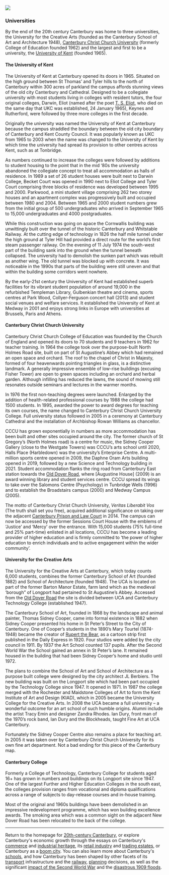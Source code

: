 <html><head></head><body><a href="https://dev.visual-essays.app"><img src="https://dev-visual-essays.netlify.app/images/ve-button.png"/></a>
<param author="Richard Maltby" banner="https://stor.artstor.org/stor/c35dcc83-8c83-4e82-8a7e-0d012287b919" layout="vtl" title="20th-Century Canterbury: Universities" ve-config=""/>

<param aliases="Canterbury" eid="Q29303" ve-entity=""/>
<param aliases="Canterbury Christ Church|CCCU" eid="Q3182956" ve-entity=""/>
<param aliases="University of Kent" eid="Q1516684" ve-entity=""/>
<param aliases="Tonbridge" eid="Q24678086" ve-entity=""/>
<param aliases="University for the Creative Arts" eid="Q24673953" ve-entity=""/>
<param aliases="Canterbury and Whitstable Railway" eid="Q5033707" ve-entity=""/>
<param aliases="Canterbury College" eid="Q5033636" ve-entity=""/>

### Universities

By the end of the 20th century Canterbury was home to three universities, the University for the Creative Arts (founded as the Canterbury School of Art and Architecture 1948), [Canterbury Christ Church University](https://www.canterbury.ac.uk) (formerly College of Education founded 1962) and the largest and first to be a university, the [University of Kent](https://www.kent.ac.uk) (founded 1965). 
<param center="Q1516684" ve-map="" zoom="15"/>

#### The University of Kent

The University of Kent at Canterbury opened its doors in 1965. Situated on the high ground between St Thomas’ and Tyler hills to the north of Canterbury within 300 acres of parkland the campus affords stunning views of the old city Canterbury and Cathedral. Designed to be a collegiate university with most students living in colleges with resident tutors, the four original colleges, Darwin, Eliot (named after the poet [T. S. Eliot](/20c/20c-eliot-biography), who died on the same day that UKC was established, 24 January 1965), Keynes and Rutherford, were followed by three more colleges in the first decade. 
<param manifest="https://iiif.juncture-digital.org/wc:1600px-School_of_Arts_-_UKC.JPG/manifest.json" ve-image-v2/>

Originally the university was named the University of Kent at Canterbury because the campus straddled the boundary between the old city boundary of Canterbury and Kent County Council. It was popularly known as UKC from 1965 to 2003 when the name was changed to the University of Kent by which time the university had spread its provision to other centres across Kent, such as at Tonbridge.
<param manifest="https://iiif.juncture-digital.org/wc:1600px-Keynes_Centenary_Seminar_1983.jpg/manifest.json" ve-image-v2/>
<param manifest="https://iiif.juncture-digital.org/wc:1200px-Keynes_College%2C_Kent_University.jpg/manifest.json" ve-image-v2/>

As numbers continued to increase the colleges were followed by additions to student housing to the point that in the mid ‘80s the university abandoned the collegiate concept to treat all accommodation as halls of residence. In 1989 a set of 26 student houses were built next to Darwin College, Becket Court was opened in 1990 next to Eliot College and Tyler Court comprising three blocks of residence was developed between 1995 and 2000.  Parkwood, a mini student village comprising 262 two storey houses and an apartment complex was progressively built and occupied between 1980 and 2004. Between 1965 and 2000 student numbers grew from the initial group of 500 undergraduates who arrived in September 1965 to 15,000 undergraduates and 4000 postgraduates. 
<param manifest="https://iiif.juncture-digital.org/wc:1600px-Darwin_College_-_UKC.JPG/manifest.json" ve-image-v2/>
<param manifest="https://iiif.juncture-digital.org/wc:1600px-Parkwood_-_UKC.JPG/manifest.json" ve-image-v2/>

While this construction was going on apace the Cornwallis building was unwittingly built over the tunnel of the historic Canterbury and Whitstable Railway. At the cutting edge of technology in 1826 the half mile tunnel under the high ground at Tyler Hill had provided a direct route for the world’s first steam passenger railway. On the evening of 11 July 1974 the south-west part of the building sank into the ground when the tunnel beneath collapsed. The university had to demolish the sunken part which was rebuilt as another wing. The old tunnel was blocked up with concrete. It was noticeable in the 1990s that parts of the building were still uneven and that within the building some corridors went nowhere.

By the early-21st century the University of Kent had established superb facilities for its vibrant student population of around 19,000 in the refurbished Templeman Library, Gulbenkian theatre and cinema, sports centres at Park Wood, Collyer-Ferguson concert hall (2013) and student social venues and welfare services. It established the University of Kent at Medway in 2001 and enjoys strong links in Europe with universities at Brussels, Paris and Athens.
<param manifest="https://iiif.juncture-digital.org/wc:1600px-Turing_College.jpg/manifest.json" ve-image-v2/>
<param manifest="https://iiif.juncture-digital.org/wc:1600px-Campus_shops_-_UKC.JPG/manifest.json" ve-image-v2/>

#### Canterbury Christ Church University

Canterbury Christ Church College of Education was founded by the Church of England and opened its doors to 70 students and 9 teachers in 1962 for teacher training. In 1964 the college took over the purpose-built North Holmes Road site, built on part of St Augustine’s Abbey which had remained an open space and orchard. The roof to the chapel of Christ in Majesty, formed of four heavenwards pointing triangles in glass, is a distinctive landmark. A generally impressive ensemble of low-rise buildings (excusing Fisher Tower) are open to green spaces including an orchard and herbal garden. Although infilling has reduced the lawns, the sound of mowing still resonates outside seminars and lectures in the warmer months.
<param attribution="© Canterbury Christ Church University, used with kind permission" label="1960s campus at CCCU" url="https://stor.artstor.org/stor/ada7827f-a5e3-4daa-a6d2-8bf65efd1113" ve-image=""/>

In 1976 the first non-teaching degrees were launched. Enlarged by the addition of health-related professional courses by 1988 the college had 1500 students. In 1995, awarded the power to award degrees for teaching its own courses, the name changed to Canterbury Christ Church University College. Full university status followed in 2005 in a ceremony at Canterbury Cathedral and the installation of Archbishop Rowan Williams as chancellor.
<param attribution="© Canterbury Christ Church University, used with kind permission" label="History class in the early 1980s" url="https://stor.artstor.org/stor/fa0a8eed-c703-49da-8fc5-ab5e9f9b58f2" ve-image=""/>

CCCU has grown exponentially in numbers as more accommodation has been built and other sites occupied around the city. The former church of St Gregory’s (North Holmes road) is a centre for music, the Sidney Cooper Gallery (close to the Westgate Towers) was CCCU’s arts school until 2020, Halls Place (Harbledown) was the university’s Enterprise  Centre. A  multi-million sports centre opened in 2009, the Daphne Oram Arts building opened in 2019, followed by a new Science and Technology building in 2021. Student accommodation flanks the ring road from Canterbury East station towards the [Old Dover Road](/dickens/david-copperfield-dover-road), where [Augustine House] (2009) is an award winning library and student services centre. CCCU spread its wings to take over the Salomons Centre (Psychology) in Tunbridge Wells (1996) and to establish the Broadstairs campus (2000) and Medway Campus (2005).
<param attribution="© DDS Demolition, 2018, used with kind permission" label="Drone view of prison backlands and site for Building 2 at CCCU" url="https://stor.artstor.org/stor/9e1ce94c-02c1-4e20-841d-2a5996d2e8d2" ve-image=""/>
<param attribution="© Canterbury Christ Church University, used with kind permission" label="View across the Quad to Hepworth at CCCU" url="https://stor.artstor.org/stor/86d7445f-2196-48b6-a135-182c7865c7a3" ve-image=""/>

The motto of Canterbury Christ Church University, *Veritas Liberabit Vos* (The truth shall set you free), acquired additional significance on taking over the adjacent [Canterbury Prison and Law Court]() in 2014. The campus can now be accessed by the former Sessions Court House with the emblems of ‘Justice’ and ‘Mercy’ over the entrance. With 15,000 students (75% full-time and 25% part-time) enlisted in all locations, CCCU has become a leading provider of higher education and is firmly committed to ‘the power of higher education to enrich individuals and to active engagement within the wider community’.
<param manifest="https://iiif.juncture-digital.org/wc:640px-Pride_in_London_2016_-_Canterbury_Christ_Church_University_participating_in_the_parade.png/manifest.json" ve-image-v2/>

#### University for the Creative Arts

The University for the Creative Arts at Canterbury, which today counts 6,000 students, combines the former Canterbury School of Art (founded 1882) and School of Architecture (founded 1948). The UCA is located on part of the former Barton Manor Estate, farm land which as the medieval ‘borough” of Longport had pertained to St Augustine’s Abbey. Accessed from the [Old Dover Road](/dickens/david-copperfield-dover-road) the site is divided between UCA and Canterbury Technology College (established 1947).
<param manifest="https://iiif.juncture-digital.org/wc:562px-University_for_the_Creative_Arts_2015_logo.svg.png/manifest.json" ve-image-v2/>

The Canterbury School of Art, founded in 1868 by the landscape and animal painter, Thomas Sidney Cooper, came into formal existence in 1882 when Sidney Cooper presented his home in St Peter’s Street  to the City of Canterbury. One of Cooper’s students in the 1890’s Mary Tourtel (1874-1948) became the creator of [Rupert the Bear]( /20c/20c-tourtel-biography), as a cartoon strip first published in the Daily Express in 1920. Four studios were added by the city council in 1911.  By 1937 the Art School counted 137 pupils. After the Second World War the School gained an annex in St Peter’s lane. It remained housed in the building that had been Sidney Cooper’s home and studio until 1972.
<param manifest="https://iiif.juncture-digital.org/wc:640px-Thomas_Sidney_Cooper%2C_by_Thomas_Sidney_Cooper.jpg/manifest.json" ve-image-v2/>

The plans to combine the School of Art and School of Architecture as a purpose built college were designed by the city architect JL Berbiers. The new building was built on the Longport site which had been part occupied by the Technology College since 1947. It opened in 1971. In 1987 the college merged with the Rochester and Maidstone Colleges of Art to form the Kent Institute of Art and Design (KIAD), which in 2005 became the University College for the Creative Arts. In 2008 the UCA became a full university – a wonderful outcome for an art school of such humble origins. Alumni include the artist Tracy Emin and designer Zandra Rhodes. Ian Dury, front man of the 1970’s rock band, Ian Dury and the Blockheads, taught Fine Art at UCA Canterbury.

Fortunately the Sidney Cooper Centre also remains a place for teaching art. In 2005 it was taken over by Canterbury Christ Church University for its own fine art department. Not a bad ending for this piece of the Canterbury map.
<param manifest="https://iiif.juncture-digital.org/wc:692px-Sidney_Cooper_gallery.JPG/manifest.json" ve-image-v2/>

#### Canterbury College

Formerly a College of Technology, Canterbury College for students aged 16+ has grown in numbers and buildings on its Longport site since 1947. One of the largest Further and Higher Education Colleges in the south east, the colleges provision ranges from vocational and diploma qualifications across a range of subjects to day-release courses and in-house training. 

Most of the original and 1960s buildings have been demolished in an impressive redevelopment programme, which has won building excellence awards. The smoking area which was a common sight on the adjacent New Dover Road has been relocated to the back of the college.

***

Return to the homepage for [20th-century Canterbury](/canterbury/20c-canterbury-home), or explore Canterbury's economic growth through the essays on Canterbury's [commerce](/canterbury/20c-canterbury-commerce) and [industrial heritage](/canterbury/20c-canterbury-industrial), its [retail industry](/canterbury/20c-canterbury-retail-store) and [trading estates](/canterbury/20c-canterbury-trading-estates), or Canterbury as a [boom city](/canterbury/20c-canterbury-boom-city). You can also learn more about Canterbury's [schools](/canterbury/20c-canterbury-education), and how Canterbury has been shaped by other facets of its [transport](/canterbury/20c-canterbury-transport) infrastructure and the [railway](/canterbury/20c-canterbury-railway), [planning](/canterbury/20c-canterbury-planning) decisions, as well as the significant [impact of the Second World War](/canterbury/20c-canterbury-ww2) and the [disastrous 1909 floods](/canterbury/20c-canterbury-floods).
<param manifest="https://iiif.juncture-digital.org/wc:1557px-Canterbury_Cathedral_-_Portal_Nave_Cross-spire.jpeg/manifest.json" ve-image-v2/> 
</body></html>